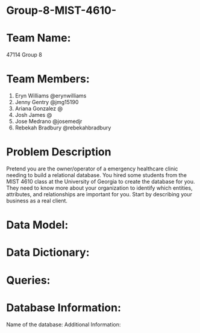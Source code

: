 # Group-8-MIST-4610-

# Team Name:
47114 Group 8

# Team Members:
1. Eryn Williams @erynwilliams
2. Jenny Gentry @jmg15190
3. Ariana Gonzalez @
4. Josh James @
5. Jose Medrano @josemedjr
6. Rebekah Bradbury @rebekahbradbury 

# Problem Description 
Pretend you are the owner/operator of a emergency healthcare clinic needing to build a
relational database. You hired some students from the MIST 4610 class at the University of
Georgia to create the database for you. They need to know more about your organization to
identify which entities, attributes, and relationships are important for you. Start by describing
your business as a real client.

# Data Model:

# Data Dictionary: 


# Queries:

# Database Information: 
Name of the database: 
Additional Information: 
